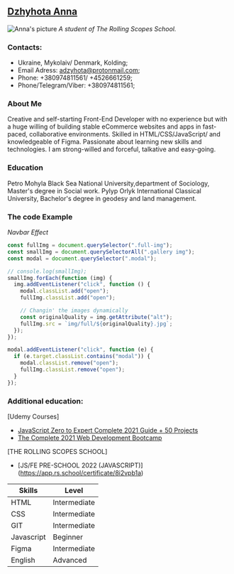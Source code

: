 ## [Dzhyhota Anna](https://github.com/AnnaDzig)
![Anna's picture](https://pbs.twimg.com/profile_images/1187491455708880901/WZFHU0dp_200x200.jpg)
_A student of The Rolling Scopes School._  

### Contacts:
 - Ukraine, Mykolaiv/ Denmark, Kolding;
 - Email Adress: adzyhota@protonmail.com;
 - Phone: +380974811561/ +4526661259;
 - Phone/Telegram/Viber: +380974811561;

### About Me
Creative and self-starting Front-End Developer with no experience but with a huge willing of building stable eCommerce websites and apps in fast-paced, collaborative environments. Skilled in HTML/CSS/JavaScript/ and knowledgeable of Figma. Passionate about learning new skills and technologies. I am strong-willed and forceful, talkative and easy-going.

### Education
Petro Mohyla Black Sea National University,department of Sociology, Master's degree in Social work.
Pylyp Orlyk International Classical University, Bachelor's degree in geodesy and land management.

### The code Example
_Navbar Effect_
```javascript
const fullImg = document.querySelector(".full-img");
const smallImg = document.querySelectorAll(".gallery img");
const modal = document.querySelector(".modal");

// console.log(smallImg);
smallImg.forEach(function (img) {
  img.addEventListener("click", function () {
    modal.classList.add("open");
    fullImg.classList.add("open");

    // Changin' the images dynamically
    const originalQuality = img.getAttribute("alt");
    fullImg.src = `img/full/${originalQuality}.jpg`;
  });
});

modal.addEventListener("click", function (e) {
  if (e.target.classList.contains("modal")) {
    modal.classList.remove("open");
    fullImg.classList.remove("open");
  }
});
```
### Additional education: 
[Udemy Courses] 
*  [JavaScript Zero to Expert Complete 2021 Guide + 50 Projects](https://www.udemy.com/course/javascript-zero-to-expert-the-complete-modern-guide-build-real-apps)
*  [The Complete 2021 Web Development Bootcamp](https://www.udemy.com/course/the-complete-web-development-bootcamp)

[THE ROLLING SCOPES SCHOOL]
* [JS/FE PRE-SCHOOL 2022 (JAVASCRIPT)] (https://app.rs.school/certificate/8i2vpb1a)

**Skills**   | **Level**
------------ | -------------
HTML         | Intermediate
CSS          | Intermediate
GIT          | Intermediate
Javascript   | Beginner
Figma        | Intermediate
English      | Advanced
